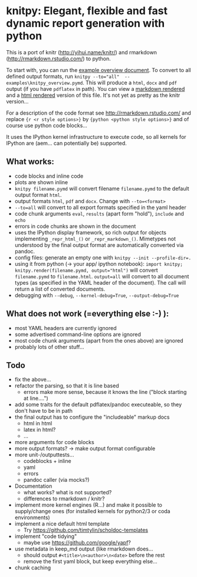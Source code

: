 # knitpy: Elegant, flexible and fast dynamic report generation with python

This is a port of knitr (http://yihui.name/knitr/) and rmarkdown
(http://rmarkdown.rstudio.com/) to python.

To start with, you can run the [example overview document](examples/knitpy_overview.pymd). To 
convert to all defined output formats, run `knitpy --to="all"  -- examples\knitpy_overview.pymd`.
This will produce a `html`, `docx` and `pdf` output (if you have `pdflatex` in path). You can 
view a [markdown rendered](examples/knitpy_overview.html_document.md) and a 
[html rendered](http://htmlpreview.github.io/?https://github.com/JanSchulz/knitpy/blob/master/examples/knitpy_overview.html)
version of this file. It's not yet as pretty as the knitr version...

For a description of the code format see http://rmarkdown.rstudio.com/ and replace
`{r <r style options>}` by `{python <python style options>}` and of course use python 
code blocks...

It uses the IPython kernel infrastructure to execute code, so all kernels for IPython 
are (aem... can potentially be) supported.

## What works:
* code blocks and inline code
* plots are shown inline
* `knitpy filename.pymd` will convert filename `filename.pymd` to the default output format `html`.
* output formats `html`, `pdf` and `docx`. Change with `--to=<format>`
* `--to=all` will convert to all export formats specified in the yaml header
* code chunk arguments `eval`, `results` (apart form "hold"), `include` and `echo`
* errors in code chunks are shown in the document
* uses the IPython display framework, so rich output for objects implementing `_repr_html_()` or 
  `_repr_markdown_()`. Mimetypes not understood by the final output format are automatically 
  converted via pandoc.
* config files: generate an empty one with `knitpy --init --profile-dir=.`
* using it from python (-> your app/ ipython notebook): 
  `import knitpy; knitpy.render(filename.pymd, output="html")` will convert `filename.pymd`
  to `filename.html`. `output=all` will convert to all document types (as specified in the 
  YAML header of the document). The call will return a list of converted documents.
* debugging with `--debug`, `--kernel-debug=True`, `--output-debug=True`

## What does not work (=everything else :-) ):
* most YAML headers are currently ignored
* some advertised command-line options are ignored
* most code chunk arguments (apart from the ones above) are ignored
* probably lots of other stuff...

## Todo
* fix the above...
* refactor the parsing, so that it is line based
  - errors make more sense, because it knows the line ("block starting at line....")
* add some traits for the default pdflatex/pandoc executeable, so they don't have to be in path
* the final output has to configure the "includeable" markup docs
  - html in html
  - latex in html?
  - ...
* more arguments for code blocks
* more output formats? -> make output format configurable
* more unit-/outputtests...
  - codeblocks + inline
  - yaml
  - errors
  - pandoc caller (via mocks?)
* Documentation
  - what works? what is not supported?
  - differences to rmarkdown / knitr?
* implement more kernel engines (R...) and make it possible to supply/change ones 
  (for installed kernels for python2/3 or coda environments)
* implement a nice default html template
  -  Try https://github.com/timtylin/scholdoc-templates
* implement "code tidying"
  - maybe use https://github.com/google/yapf?
* use metadata in keep_md output (like rmarkdown does...
  - should output `#<title>\n<author>\n<date>` before the rest
  - remove the first yaml block, but keep everything else...
* chunk caching

